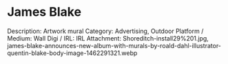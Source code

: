 # James Blake

Description: Artwork mural
Category: Advertising, Outdoor
Platform / Medium: Wall
Digi / IRL: IRL
Attachment: Shoreditch-install29%201.jpg, james-blake-announces-new-album-with-murals-by-roald-dahl-illustrator-quentin-blake-body-image-1462291321.webp